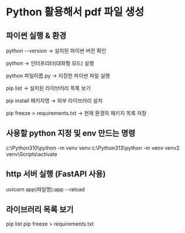 # Python 활용해서 pdf 파일 생성


## 파이썬 실행 & 환경
python --version → 설치된 파이썬 버전 확인

python → 인터프리터(대화형 모드) 실행

python 파일이름.py → 지정한 파이썬 파일 실행

pip list → 설치된 라이브러리 목록 보기

pip install 패키지명 → 외부 라이브러리 설치

pip freeze > requirements.txt → 현재 환경의 패키지 목록 저장

## 사용할 python 지정 및 env 만드는 명령

c:\Python310\python -m venv venv
c:\Python313\python -m venv venv2
venv\Scripts\activate


## http 서버 실행 (FastAPI 사용)
uvicorn app(파일명):app --reload   

## 라이브러리 목록 보기

pip list 
pip freeze > requirements.txt
